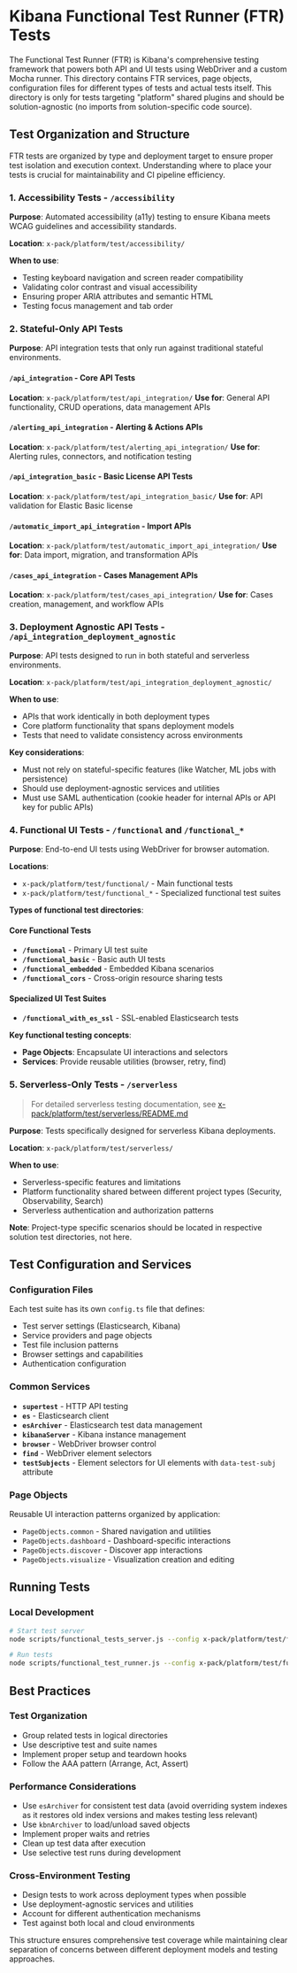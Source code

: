 # Kibana Functional Test Runner (FTR) Tests

The Functional Test Runner (FTR) is Kibana's comprehensive testing framework that powers both API and UI tests using WebDriver and a custom Mocha runner. This directory contains FTR services, page objects, configuration files for different types of tests and actual tests itself. This directory is only for tests targeting "platform" shared plugins and should be solution-agnostic (no imports from solution-specific code source).

## Test Organization and Structure

FTR tests are organized by type and deployment target to ensure proper test isolation and execution context. Understanding where to place your tests is crucial for maintainability and CI pipeline efficiency.

### 1. Accessibility Tests - `/accessibility`

**Purpose**: Automated accessibility (a11y) testing to ensure Kibana meets WCAG guidelines and accessibility standards.

**Location**: `x-pack/platform/test/accessibility/`

**When to use**:

- Testing keyboard navigation and screen reader compatibility
- Validating color contrast and visual accessibility
- Ensuring proper ARIA attributes and semantic HTML
- Testing focus management and tab order

### 2. Stateful-Only API Tests

**Purpose**: API integration tests that only run against traditional stateful environments.

#### `/api_integration` - Core API Tests

**Location**: `x-pack/platform/test/api_integration/`
**Use for**: General API functionality, CRUD operations, data management APIs

#### `/alerting_api_integration` - Alerting & Actions APIs

**Location**: `x-pack/platform/test/alerting_api_integration/`
**Use for**: Alerting rules, connectors, and notification testing

#### `/api_integration_basic` - Basic License API Tests

**Location**: `x-pack/platform/test/api_integration_basic/`
**Use for**: API validation for Elastic Basic license

#### `/automatic_import_api_integration` - Import APIs

**Location**: `x-pack/platform/test/automatic_import_api_integration/`
**Use for**: Data import, migration, and transformation APIs

#### `/cases_api_integration` - Cases Management APIs

**Location**: `x-pack/platform/test/cases_api_integration/`
**Use for**: Cases creation, management, and workflow APIs

### 3. Deployment Agnostic API Tests - `/api_integration_deployment_agnostic`

**Purpose**: API tests designed to run in both stateful and serverless environments.

**Location**: `x-pack/platform/test/api_integration_deployment_agnostic/`

**When to use**:

- APIs that work identically in both deployment types
- Core platform functionality that spans deployment models
- Tests that need to validate consistency across environments

**Key considerations**:

- Must not rely on stateful-specific features (like Watcher, ML jobs with persistence)
- Should use deployment-agnostic services and utilities
- Must use SAML authentication (cookie header for internal APIs or API key for public APIs)

### 4. Functional UI Tests - `/functional` and `/functional_*`

**Purpose**: End-to-end UI tests using WebDriver for browser automation.

**Locations**:

- `x-pack/platform/test/functional/` - Main functional tests
- `x-pack/platform/test/functional_*` - Specialized functional test suites

**Types of functional test directories**:

#### Core Functional Tests

- **`/functional`** - Primary UI test suite
- **`/functional_basic`** - Basic auth UI tests
- **`/functional_embedded`** - Embedded Kibana scenarios
- **`/functional_cors`** - Cross-origin resource sharing tests

#### Specialized UI Test Suites

- **`/functional_with_es_ssl`** - SSL-enabled Elasticsearch tests

**Key functional testing concepts**:

- **Page Objects**: Encapsulate UI interactions and selectors
- **Services**: Provide reusable utilities (browser, retry, find)

### 5. Serverless-Only Tests - `/serverless`

> For detailed serverless testing documentation, see [x-pack/platform/test/serverless/README.md](./serverless/README.md)

**Purpose**: Tests specifically designed for serverless Kibana deployments.

**Location**: `x-pack/platform/test/serverless/`

**When to use**:

- Serverless-specific features and limitations
- Platform functionality shared between different project types (Security, Observability, Search)
- Serverless authentication and authorization patterns

**Note**: Project-type specific scenarios should be located in respective solution test directories, not here.

## Test Configuration and Services

### Configuration Files

Each test suite has its own `config.ts` file that defines:

- Test server settings (Elasticsearch, Kibana)
- Service providers and page objects
- Test file inclusion patterns
- Browser settings and capabilities
- Authentication configuration

### Common Services

- **`supertest`** - HTTP API testing
- **`es`** - Elasticsearch client
- **`esArchiver`** - Elasticsearch test data management
- **`kibanaServer`** - Kibana instance management
- **`browser`** - WebDriver browser control
- **`find`** - WebDriver element selectors
- **`testSubjects`** - Element selectors for UI elements with `data-test-subj` attribute

### Page Objects

Reusable UI interaction patterns organized by application:

- `PageObjects.common` - Shared navigation and utilities
- `PageObjects.dashboard` - Dashboard-specific interactions
- `PageObjects.discover` - Discover app interactions
- `PageObjects.visualize` - Visualization creation and editing

## Running Tests

### Local Development

```bash
# Start test server
node scripts/functional_tests_server.js --config x-pack/platform/test/functional/apps/advanced_settings/config.ts

# Run tests
node scripts/functional_test_runner.js --config x-pack/platform/test/functional/apps/advanced_settings/config.ts
```

## Best Practices

### Test Organization

- Group related tests in logical directories
- Use descriptive test and suite names
- Implement proper setup and teardown hooks
- Follow the AAA pattern (Arrange, Act, Assert)

### Performance Considerations

- Use `esArchiver` for consistent test data (avoid overriding system indexes as it restores old index versions and makes testing less relevant)
- Use `kbnArchiver` to load/unload saved objects
- Implement proper waits and retries
- Clean up test data after execution
- Use selective test runs during development

### Cross-Environment Testing

- Design tests to work across deployment types when possible
- Use deployment-agnostic services and utilities
- Account for different authentication mechanisms
- Test against both local and cloud environments

This structure ensures comprehensive test coverage while maintaining clear separation of concerns between different deployment models and testing approaches.
